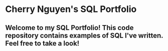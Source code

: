 # Cherry Nguyen's SQL Portfolio 

## Welcome to my SQL Portfolio! This code repository contains examples of SQL I've written. Feel free to take a look!
